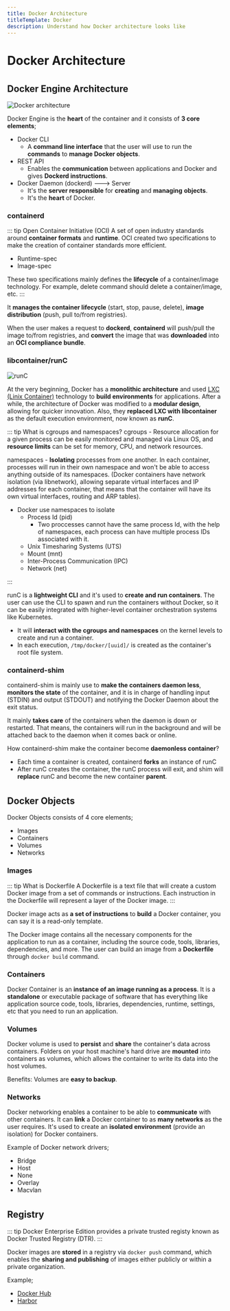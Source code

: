 ```yaml
---
title: Docker Architecture
titleTemplate: Docker
description: Understand how Docker architecture looks like
---
```


<h1>Docker Architecture</h1>

## Docker Engine Architecture

![Docker architecture](/docs/docker/architecture.gif)

Docker Engine is the **heart** of the container and it consists of **3 core elements**;

- Docker CLI
  - A **command line interface** that the user will use to run the **commands** to **manage Docker objects**.
- REST API
  - Enables the **communication** between applications and Docker and gives **Dockerd instructions**.
- Docker Daemon (dockerd) ---> Server
  - It's the **server responsible** for **creating** and **managing** **objects**.
  - It's the **heart** of Docker.

### containerd

::: tip Open Container Initiative (OCI)
A set of open industry standards around **container formats** and **runtime**. OCI created two specifications to make the creation of container standards more efficient.

- Runtime-spec
- Image-spec

These two specifications mainly defines the **lifecycle** of a container/image technology. For example, delete command should delete a container/image, etc.
:::

It **manages the container lifecycle** (start, stop, pause, delete), **image distribution** (push, pull to/from registries).

When the user makes a request to **dockerd**, **containerd** will push/pull the image to/from registries, and **convert** the image that was **downloaded** into an **OCI compliance bundle**.

### libcontainer/runC

![runC](/docs/docker/runc.gif)

<!-- draw this diagram from this link https://www.codementor.io/blog/docker-technology-5x1kilcbow#technology -->

At the very beginning, Docker has a **monolithic architecture** and used [LXC (Linix Container)](https://linuxcontainers.org/lxc/introduction/) technology to **build environments** for applications. After a while, the architecture of Docker was modified to a **modular design**, allowing for quicker innovation. Also, they **replaced LXC with libcontainer** as the default execution environment, now known as **runC**.

::: tip What is cgroups and namespaces?
cgroups - Resource allocation for a given process can be easily monitored and managed via Linux OS, and **resource limits** can be set for memory, CPU, and network resources.

namespaces - **Isolating** processes from one another. In each container, processes will run in their own namespace and won't be able to access anything outside of its namespaces. (Docker containers have network isolation (via libnetwork), allowing separate virtual interfaces and IP addresses for each container, that means that the container will have its own virtual interfaces, routing and ARP tables).

- Docker use namespaces to isolate
  - Process Id (pid)
    - Two proccesses cannot have the same process Id, with the help of namespaces, each process can have multiple process IDs associated with it.
  - Unix Timesharing Systems (UTS)
  - Mount (mnt)
  - Inter-Process Communication (IPC)
  - Network (net)

:::

runC is a **lightweight CLI** and it's used to **create and run containers**. The user can use the CLI to spawn and run the containers without Docker, so it can be easily integrated with higher-level container orchestration systems like Kubernetes.

- It will **interact with the cgroups and namespaces** on the kernel levels to create and run a container.
- In each execution, `/tmp/docker/[uuid]/` is created as the container's root file system.

### containerd-shim

containerd-shim is mainly use to **make the containers daemon less**, **monitors the state** of the container, and it is in charge of handling input (STDIN) and output (STDOUT) and notifying the Docker Daemon about the exit status.

It mainly **takes care** of the containers when the daemon is down or restarted. That means, the containers will run in the background and will be attached back to the daemon when it comes back or online.

How containerd-shim make the container become **daemonless container**?

- Each time a container is created, containerd **forks** an instance of runC
- After runC creates the container, the runC process will exit, and shim will **replace** runC and become the new container **parent**.

## Docker Objects

Docker Objects consists of 4 core elements;

- Images
- Containers
- Volumes
- Networks

### Images

::: tip What is Dockerfile
A Dockerfile is a text file that will create a custom Docker image from a set of commands or instructions. Each instruction in the Dockerfile will represent a layer of the Docker image.
:::

Docker image acts as **a set of instructions** to **build** a Docker container, you can say it is a read-only template.

The Docker image contains all the necessary components for the application to run as a container, including the source code, tools, libraries, dependencies, and more. The user can build an image from a **Dockerfile** through `docker build` command.

### Containers

Docker Container is an **instance of an image running as a process**. It is a **standalone** or executable package of software that has everything like application source code, tools, libraries, dependencies, runtime, settings, etc that you need to run an application.

### Volumes

Docker volume is used to **persist** and **share** the container's data across containers. Folders on your host machine's hard drive are **mounted** into containers as volumes, which allows the container to write its data into the host volumes.

Benefits: Volumes are **easy to backup**.

### Networks

Docker networking enables a container to be able to **communicate** with other containers. It can **link** a Docker container to as **many networks** as the user requires. It's used to create an **isolated environment** (provide an isolation) for Docker containers.

Example of Docker network drivers;

- Bridge
- Host
- None
- Overlay
- Macvlan

## Registry

::: tip
Docker Enterprise Edition provides a private trusted registy known as Docker Trusted Registry (DTR).
:::

Docker images are **stored** in a registry via `docker push` command, which enables the **sharing and publishing** of images either publicly or within a private organization.

Example;

- [Docker Hub](https://hub.docker.com/)
- [Harbor](https://goharbor.io/)

<style scoped>
h2 {
  margin-top: 36px;
}
</style>
